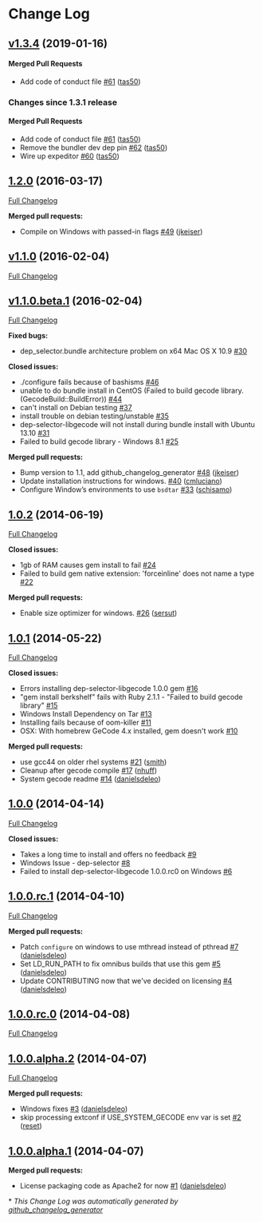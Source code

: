 # Change Log

<!-- latest_release 1.3.4 -->
## [v1.3.4](https://github.com/chef/dep-selector-libgecode/tree/v1.3.4) (2019-01-16)

#### Merged Pull Requests
- Add code of conduct file [#61](https://github.com/chef/dep-selector-libgecode/pull/61) ([tas50](https://github.com/tas50))
<!-- latest_release -->

<!-- release_rollup since=1.3.1 -->
### Changes since 1.3.1 release

#### Merged Pull Requests
- Add code of conduct file [#61](https://github.com/chef/dep-selector-libgecode/pull/61) ([tas50](https://github.com/tas50)) <!-- 1.3.4 -->
- Remove the bundler dev dep pin [#62](https://github.com/chef/dep-selector-libgecode/pull/62) ([tas50](https://github.com/tas50)) <!-- 1.3.3 -->
- Wire up expeditor [#60](https://github.com/chef/dep-selector-libgecode/pull/60) ([tas50](https://github.com/tas50)) <!-- 1.3.2 -->
<!-- release_rollup -->

<!-- latest_stable_release -->
## [1.2.0](https://github.com/chef/dep-selector-libgecode/tree/1.2.0) (2016-03-17)
[Full Changelog](https://github.com/chef/dep-selector-libgecode/compare/v1.1.0...1.2.0)

**Merged pull requests:**

- Compile on Windows with passed-in flags [\#49](https://github.com/chef/dep-selector-libgecode/pull/49) ([jkeiser](https://github.com/jkeiser))
<!-- latest_stable_release -->

## [v1.1.0](https://github.com/chef/dep-selector-libgecode/tree/v1.1.0) (2016-02-04)
[Full Changelog](https://github.com/chef/dep-selector-libgecode/compare/v1.1.0.beta.1...v1.1.0)

## [v1.1.0.beta.1](https://github.com/chef/dep-selector-libgecode/tree/v1.1.0.beta.1) (2016-02-04)
[Full Changelog](https://github.com/chef/dep-selector-libgecode/compare/1.0.2...v1.1.0.beta.1)

**Fixed bugs:**

- dep\_selector.bundle architecture problem on x64 Mac OS X 10.9 [\#30](https://github.com/chef/dep-selector-libgecode/issues/30)

**Closed issues:**

- ./configure fails because of bashisms [\#46](https://github.com/chef/dep-selector-libgecode/issues/46)
- unable to do bundle install in CentOS \(Failed to build gecode library. \(GecodeBuild::BuildError\)\) [\#44](https://github.com/chef/dep-selector-libgecode/issues/44)
- can't install on Debian testing [\#37](https://github.com/chef/dep-selector-libgecode/issues/37)
- install trouble on debian testing/unstable [\#35](https://github.com/chef/dep-selector-libgecode/issues/35)
- dep-selector-libgecode will not install during bundle install with Ubuntu 13.10 [\#31](https://github.com/chef/dep-selector-libgecode/issues/31)
- Failed to build gecode library - Windows 8.1 [\#25](https://github.com/chef/dep-selector-libgecode/issues/25)

**Merged pull requests:**

- Bump version to 1.1, add github\_changelog\_generator [\#48](https://github.com/chef/dep-selector-libgecode/pull/48) ([jkeiser](https://github.com/jkeiser))
- Update installation instructions for windows. [\#40](https://github.com/chef/dep-selector-libgecode/pull/40) ([cmluciano](https://github.com/cmluciano))
- Configure Window’s environments to use `bsdtar` [\#33](https://github.com/chef/dep-selector-libgecode/pull/33) ([schisamo](https://github.com/schisamo))

## [1.0.2](https://github.com/chef/dep-selector-libgecode/tree/1.0.2) (2014-06-19)
[Full Changelog](https://github.com/chef/dep-selector-libgecode/compare/1.0.1...1.0.2)

**Closed issues:**

- 1gb of RAM causes gem install to fail [\#24](https://github.com/chef/dep-selector-libgecode/issues/24)
- Failed to build gem native extension: 'forceinline' does not name a type [\#22](https://github.com/chef/dep-selector-libgecode/issues/22)

**Merged pull requests:**

- Enable size optimizer for windows. [\#26](https://github.com/chef/dep-selector-libgecode/pull/26) ([sersut](https://github.com/sersut))

## [1.0.1](https://github.com/chef/dep-selector-libgecode/tree/1.0.1) (2014-05-22)
[Full Changelog](https://github.com/chef/dep-selector-libgecode/compare/1.0.0...1.0.1)

**Closed issues:**

- Errors installing dep-selector-libgecode 1.0.0 gem [\#16](https://github.com/chef/dep-selector-libgecode/issues/16)
- "gem install berkshelf" fails with Ruby 2.1.1 - "Failed to build gecode library" [\#15](https://github.com/chef/dep-selector-libgecode/issues/15)
- Windows Install Dependency on Tar [\#13](https://github.com/chef/dep-selector-libgecode/issues/13)
- Installing fails because of oom-killer [\#11](https://github.com/chef/dep-selector-libgecode/issues/11)
- OSX: With homebrew GeCode 4.x installed, gem doesn't work [\#10](https://github.com/chef/dep-selector-libgecode/issues/10)

**Merged pull requests:**

- use gcc44 on older rhel systems [\#21](https://github.com/chef/dep-selector-libgecode/pull/21) ([smith](https://github.com/smith))
- Cleanup after gecode compile [\#17](https://github.com/chef/dep-selector-libgecode/pull/17) ([nhuff](https://github.com/nhuff))
- System gecode readme [\#14](https://github.com/chef/dep-selector-libgecode/pull/14) ([danielsdeleo](https://github.com/danielsdeleo))

## [1.0.0](https://github.com/chef/dep-selector-libgecode/tree/1.0.0) (2014-04-14)
[Full Changelog](https://github.com/chef/dep-selector-libgecode/compare/1.0.0.rc.1...1.0.0)

**Closed issues:**

- Takes a long time to install and offers no feedback [\#9](https://github.com/chef/dep-selector-libgecode/issues/9)
- Windows Issue - dep-selector [\#8](https://github.com/chef/dep-selector-libgecode/issues/8)
- Failed to install dep-selector-libgecode 1.0.0.rc0 on Windows [\#6](https://github.com/chef/dep-selector-libgecode/issues/6)

## [1.0.0.rc.1](https://github.com/chef/dep-selector-libgecode/tree/1.0.0.rc.1) (2014-04-10)
[Full Changelog](https://github.com/chef/dep-selector-libgecode/compare/1.0.0.rc.0...1.0.0.rc.1)

**Merged pull requests:**

- Patch `configure` on windows to use mthread instead of pthread [\#7](https://github.com/chef/dep-selector-libgecode/pull/7) ([danielsdeleo](https://github.com/danielsdeleo))
- Set LD\_RUN\_PATH to fix omnibus builds that use this gem [\#5](https://github.com/chef/dep-selector-libgecode/pull/5) ([danielsdeleo](https://github.com/danielsdeleo))
- Update CONTRIBUTING now that we've decided on licensing [\#4](https://github.com/chef/dep-selector-libgecode/pull/4) ([danielsdeleo](https://github.com/danielsdeleo))

## [1.0.0.rc.0](https://github.com/chef/dep-selector-libgecode/tree/1.0.0.rc.0) (2014-04-08)
[Full Changelog](https://github.com/chef/dep-selector-libgecode/compare/1.0.0.alpha.2...1.0.0.rc.0)

## [1.0.0.alpha.2](https://github.com/chef/dep-selector-libgecode/tree/1.0.0.alpha.2) (2014-04-07)
[Full Changelog](https://github.com/chef/dep-selector-libgecode/compare/1.0.0.alpha.1...1.0.0.alpha.2)

**Merged pull requests:**

- Windows fixes [\#3](https://github.com/chef/dep-selector-libgecode/pull/3) ([danielsdeleo](https://github.com/danielsdeleo))
- skip processing extconf if USE\_SYSTEM\_GECODE env var is set [\#2](https://github.com/chef/dep-selector-libgecode/pull/2) ([reset](https://github.com/reset))

## [1.0.0.alpha.1](https://github.com/chef/dep-selector-libgecode/tree/1.0.0.alpha.1) (2014-04-07)
**Merged pull requests:**

- License packaging code as Apache2 for now [\#1](https://github.com/chef/dep-selector-libgecode/pull/1) ([danielsdeleo](https://github.com/danielsdeleo))



\* *This Change Log was automatically generated by [github_changelog_generator](https://github.com/skywinder/Github-Changelog-Generator)*